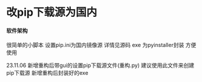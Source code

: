 # 改pip下载源为国内


#### 软件架构
很简单的小脚本  设置pip.ini为国内镜像源 详情见源码
exe 为pyinstaller封装 方便使用

23.11.06 新增重构后带gui的设置pip下载源文件(重构.py) 建议使用此文件来创建pip下载源  新增重构后封装好的exe
 
